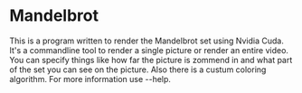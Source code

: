 # Mandelbrot

This is a program written to render the Mandelbrot set using Nvidia Cuda. It's a commandline tool to render a single picture or render an entire video. You can specify things like how far the picture is zommend in and what part of the set you can see on the picture. Also there is a custum coloring algorithm. For more information use --help.
